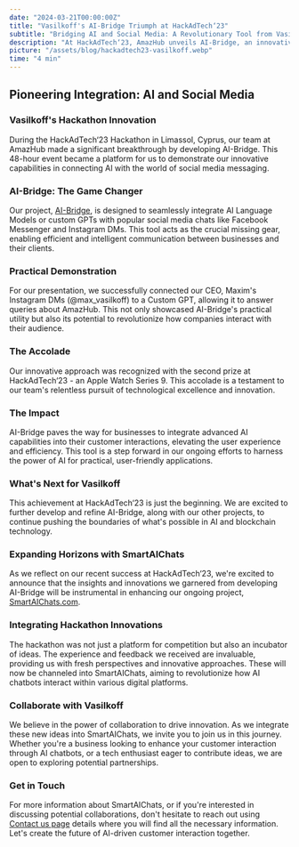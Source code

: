 ```yaml
---
date: "2024-03-21T00:00:00Z"
title: "Vasilkoff's AI-Bridge Triumph at HackAdTech‘23"
subtitle: "Bridging AI and Social Media: A Revolutionary Tool from Vasilkoff"
description: "At HackAdTech‘23, AmazHub unveils AI-Bridge, an innovative tool linking AI with social media chats, securing the second prize."
picture: "/assets/blog/hackadtech23-vasilkoff.webp"
time: "4 min"
---
```

## Pioneering Integration: AI and Social Media
### Vasilkoff's Hackathon Innovation
During the HackAdTech‘23 Hackathon in Limassol, Cyprus, our team at AmazHub made a significant breakthrough by developing AI-Bridge. This 48-hour event became a platform for us to demonstrate our innovative capabilities in connecting AI with the world of social media messaging.

### AI-Bridge: The Game Changer
Our project, [AI-Bridge](https://ai-bridge.vasilkoff.com), is designed to seamlessly integrate AI Language Models or custom GPTs with popular social media chats like Facebook Messenger and Instagram DMs. This tool acts as the crucial missing gear, enabling efficient and intelligent communication between businesses and their clients.

### Practical Demonstration
For our presentation, we successfully connected our CEO, Maxim's Instagram DMs (@max_vasilkoff) to a Custom GPT, allowing it to answer queries about AmazHub. This not only showcased AI-Bridge's practical utility but also its potential to revolutionize how companies interact with their audience.

### The Accolade
Our innovative approach was recognized with the second prize at HackAdTech‘23 - an Apple Watch Series 9. This accolade is a testament to our team's relentless pursuit of technological excellence and innovation.

### The Impact
AI-Bridge paves the way for businesses to integrate advanced AI capabilities into their customer interactions, elevating the user experience and efficiency. This tool is a step forward in our ongoing efforts to harness the power of AI for practical, user-friendly applications.

### What's Next for Vasilkoff
This achievement at HackAdTech‘23 is just the beginning. We are excited to further develop and refine AI-Bridge, along with our other projects, to continue pushing the boundaries of what's possible in AI and blockchain technology.

### Expanding Horizons with SmartAIChats
As we reflect on our recent success at HackAdTech‘23, we're excited to announce that the insights and innovations we garnered from developing AI-Bridge will be instrumental in enhancing our ongoing project, [SmartAIChats.com](https://smartaichats.com).

### Integrating Hackathon Innovations
The hackathon was not just a platform for competition but also an incubator of ideas. The experience and feedback we received are invaluable, providing us with fresh perspectives and innovative approaches. These will now be channeled into SmartAIChats, aiming to revolutionize how AI chatbots interact within various digital platforms.

### Collaborate with Vasilkoff
We believe in the power of collaboration to drive innovation. As we integrate these new ideas into SmartAIChats, we invite you to join us in this journey. Whether you're a business looking to enhance your customer interaction through AI chatbots, or a tech enthusiast eager to contribute ideas, we are open to exploring potential partnerships.

### Get in Touch
For more information about SmartAIChats, or if you're interested in discussing potential collaborations, don't hesitate to reach out using [Contact us page](https://vasilkoff.com/contact-us) details where you will find all the necessary information. Let's create the future of AI-driven customer interaction together.
